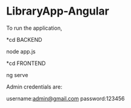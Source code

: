 # LibraryApp-Angular

To run the application,

*cd BACKEND

node app.js

*cd FRONTEND

ng serve

Admin credentials are:

username:admin@gmail.com
password:123456
